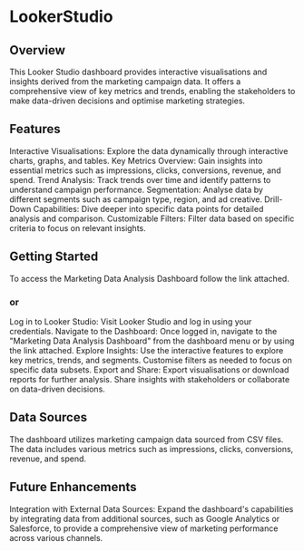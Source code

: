 # LookerStudio

## Overview

This Looker Studio dashboard provides interactive visualisations and insights derived from the marketing campaign data. It offers a comprehensive view of key metrics and trends, enabling the stakeholders to make data-driven decisions and optimise marketing strategies.

## Features
Interactive Visualisations: Explore the data dynamically through interactive charts, graphs, and tables.
Key Metrics Overview: Gain insights into essential metrics such as impressions, clicks, conversions, revenue, and spend.
Trend Analysis: Track trends over time and identify patterns to understand campaign performance.
Segmentation: Analyse data by different segments such as campaign type, region, and ad creative.
Drill-Down Capabilities: Dive deeper into specific data points for detailed analysis and comparison.
Customizable Filters: Filter data based on specific criteria to focus on relevant insights.


## Getting Started
To access the Marketing Data Analysis Dashboard follow the link attached. 

### or 
Log in to Looker Studio: Visit Looker Studio and log in using your credentials.
Navigate to the Dashboard: Once logged in, navigate to the "Marketing Data Analysis Dashboard" from the dashboard menu or by using the link attached.
Explore Insights: Use the interactive features to explore key metrics, trends, and segments. Customise filters as needed to focus on specific data subsets.
Export and Share: Export visualisations or download reports for further analysis. Share insights with stakeholders or collaborate on data-driven decisions.

## Data Sources
The dashboard utilizes marketing campaign data sourced from CSV files. The data includes various metrics such as impressions, clicks, conversions, revenue, and spend.

## Future Enhancements
Integration with External Data Sources: Expand the dashboard's capabilities by integrating data from additional sources, such as Google Analytics or Salesforce, to provide a comprehensive view of marketing performance across various channels.
